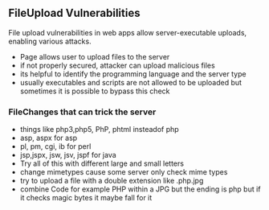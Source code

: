 ## FileUpload Vulnerabilities
File upload vulnerabilities in web apps allow server-executable uploads, enabling various attacks.
- Page allows user to upload files to the server
- if not properly secured, attacker can upload malicious files
- its helpful to identify the programming language and the server type
- usually executables and scripts are not allowed to be uploaded but sometimes it is possible to bypass this check


### FileChanges that can trick the server
- things like php3,php5, PhP, phtml insteadof php 
- asp, aspx for asp
- pl, pm, cgi, ib for perl
- jsp,jspx, jsw, jsv, jspf for java
- Try all of this with different large and small letters
- change mimetypes cause some server only check mime types
- try to upload a file with a double extension like .php.jpg
- combine Code for example PHP within a JPG but the ending is php but if it checks magic bytes it maybe fall for it
